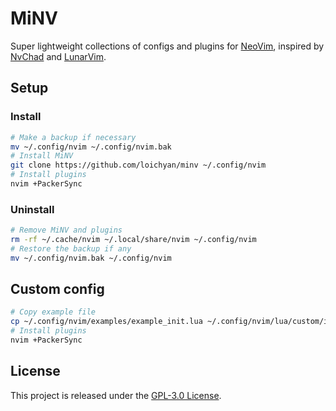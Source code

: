 # MiNV

Super lightweight collections of configs and plugins for
[NeoVim](https://github.com/neovim/neovim), inspired by
[NvChad](https://github.com/NvChad/NvChad) and
[LunarVim](https://github.com/LunarVim/LunarVim).

## Setup

### Install

```sh
# Make a backup if necessary
mv ~/.config/nvim ~/.config/nvim.bak
# Install MiNV
git clone https://github.com/loichyan/minv ~/.config/nvim
# Install plugins
nvim +PackerSync
```

### Uninstall

```sh
# Remove MiNV and plugins
rm -rf ~/.cache/nvim ~/.local/share/nvim ~/.config/nvim
# Restore the backup if any
mv ~/.config/nvim.bak ~/.config/nvim
```

## Custom config

```sh
# Copy example file
cp ~/.config/nvim/examples/example_init.lua ~/.config/nvim/lua/custom/init.lua
# Install plugins
nvim +PackerSync
```

## License

This project is released under the [GPL-3.0 License](./LICENSE).
